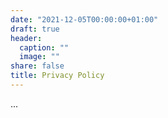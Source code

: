 ```yaml
---
date: "2021-12-05T00:00:00+01:00"
draft: true
header:
  caption: ""
  image: ""
share: false
title: Privacy Policy
---
```


...
